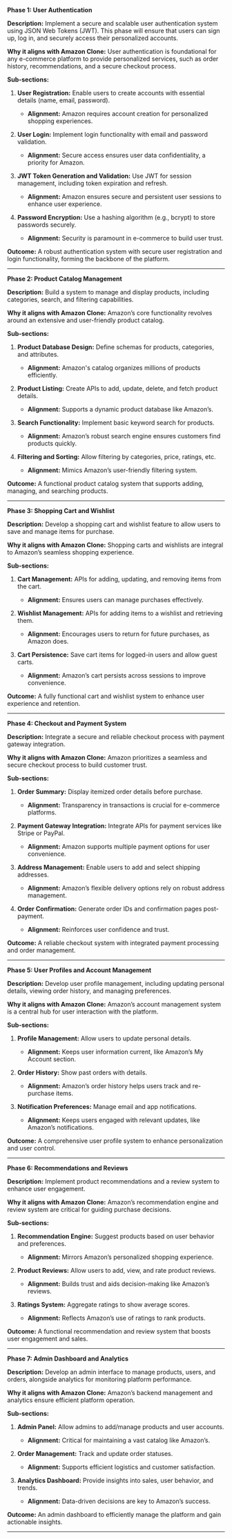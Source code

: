**Phase 1: User Authentication**

**Description:**
Implement a secure and scalable user authentication system using JSON Web Tokens (JWT). This phase will ensure that users can sign up, log in, and securely access their personalized accounts.

**Why it aligns with Amazon Clone:**
User authentication is foundational for any e-commerce platform to provide personalized services, such as order history, recommendations, and a secure checkout process.

**Sub-sections:**
1. **User Registration:** Enable users to create accounts with essential details (name, email, password).
   - **Alignment:** Amazon requires account creation for personalized shopping experiences.

2. **User Login:** Implement login functionality with email and password validation.
   - **Alignment:** Secure access ensures user data confidentiality, a priority for Amazon.

3. **JWT Token Generation and Validation:** Use JWT for session management, including token expiration and refresh.
   - **Alignment:** Amazon ensures secure and persistent user sessions to enhance user experience.

4. **Password Encryption:** Use a hashing algorithm (e.g., bcrypt) to store passwords securely.
   - **Alignment:** Security is paramount in e-commerce to build user trust.

**Outcome:**
A robust authentication system with secure user registration and login functionality, forming the backbone of the platform.

---

**Phase 2: Product Catalog Management**

**Description:**
Build a system to manage and display products, including categories, search, and filtering capabilities.

**Why it aligns with Amazon Clone:**
Amazon’s core functionality revolves around an extensive and user-friendly product catalog.

**Sub-sections:**
1. **Product Database Design:** Define schemas for products, categories, and attributes.
   - **Alignment:** Amazon's catalog organizes millions of products efficiently.

2. **Product Listing:** Create APIs to add, update, delete, and fetch product details.
   - **Alignment:** Supports a dynamic product database like Amazon’s.

3. **Search Functionality:** Implement basic keyword search for products.
   - **Alignment:** Amazon’s robust search engine ensures customers find products quickly.

4. **Filtering and Sorting:** Allow filtering by categories, price, ratings, etc.
   - **Alignment:** Mimics Amazon’s user-friendly filtering system.

**Outcome:**
A functional product catalog system that supports adding, managing, and searching products.

---

**Phase 3: Shopping Cart and Wishlist**

**Description:**
Develop a shopping cart and wishlist feature to allow users to save and manage items for purchase.

**Why it aligns with Amazon Clone:**
Shopping carts and wishlists are integral to Amazon’s seamless shopping experience.

**Sub-sections:**
1. **Cart Management:** APIs for adding, updating, and removing items from the cart.
   - **Alignment:** Ensures users can manage purchases effectively.

2. **Wishlist Management:** APIs for adding items to a wishlist and retrieving them.
   - **Alignment:** Encourages users to return for future purchases, as Amazon does.

3. **Cart Persistence:** Save cart items for logged-in users and allow guest carts.
   - **Alignment:** Amazon’s cart persists across sessions to improve convenience.

**Outcome:**
A fully functional cart and wishlist system to enhance user experience and retention.

---

**Phase 4: Checkout and Payment System**

**Description:**
Integrate a secure and reliable checkout process with payment gateway integration.

**Why it aligns with Amazon Clone:**
Amazon prioritizes a seamless and secure checkout process to build customer trust.

**Sub-sections:**
1. **Order Summary:** Display itemized order details before purchase.
   - **Alignment:** Transparency in transactions is crucial for e-commerce platforms.

2. **Payment Gateway Integration:** Integrate APIs for payment services like Stripe or PayPal.
   - **Alignment:** Amazon supports multiple payment options for user convenience.

3. **Address Management:** Enable users to add and select shipping addresses.
   - **Alignment:** Amazon’s flexible delivery options rely on robust address management.

4. **Order Confirmation:** Generate order IDs and confirmation pages post-payment.
   - **Alignment:** Reinforces user confidence and trust.

**Outcome:**
A reliable checkout system with integrated payment processing and order management.

---

**Phase 5: User Profiles and Account Management**

**Description:**
Develop user profile management, including updating personal details, viewing order history, and managing preferences.

**Why it aligns with Amazon Clone:**
Amazon’s account management system is a central hub for user interaction with the platform.

**Sub-sections:**
1. **Profile Management:** Allow users to update personal details.
   - **Alignment:** Keeps user information current, like Amazon’s My Account section.

2. **Order History:** Show past orders with details.
   - **Alignment:** Amazon’s order history helps users track and re-purchase items.

3. **Notification Preferences:** Manage email and app notifications.
   - **Alignment:** Keeps users engaged with relevant updates, like Amazon’s notifications.

**Outcome:**
A comprehensive user profile system to enhance personalization and user control.

---

**Phase 6: Recommendations and Reviews**

**Description:**
Implement product recommendations and a review system to enhance user engagement.

**Why it aligns with Amazon Clone:**
Amazon’s recommendation engine and review system are critical for guiding purchase decisions.

**Sub-sections:**
1. **Recommendation Engine:** Suggest products based on user behavior and preferences.
   - **Alignment:** Mirrors Amazon’s personalized shopping experience.

2. **Product Reviews:** Allow users to add, view, and rate product reviews.
   - **Alignment:** Builds trust and aids decision-making like Amazon’s reviews.

3. **Ratings System:** Aggregate ratings to show average scores.
   - **Alignment:** Reflects Amazon’s use of ratings to rank products.

**Outcome:**
A functional recommendation and review system that boosts user engagement and sales.

---

**Phase 7: Admin Dashboard and Analytics**

**Description:**
Develop an admin interface to manage products, users, and orders, alongside analytics for monitoring platform performance.

**Why it aligns with Amazon Clone:**
Amazon’s backend management and analytics ensure efficient platform operation.

**Sub-sections:**
1. **Admin Panel:** Allow admins to add/manage products and user accounts.
   - **Alignment:** Critical for maintaining a vast catalog like Amazon’s.

2. **Order Management:** Track and update order statuses.
   - **Alignment:** Supports efficient logistics and customer satisfaction.

3. **Analytics Dashboard:** Provide insights into sales, user behavior, and trends.
   - **Alignment:** Data-driven decisions are key to Amazon’s success.

**Outcome:**
An admin dashboard to efficiently manage the platform and gain actionable insights.

---
